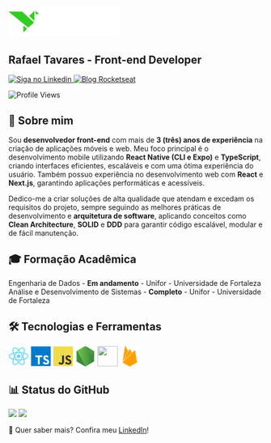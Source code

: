 <p align="left">
  <img src="https://raw.githubusercontent.com/rafaeld3v/rafaeld3v/refs/heads/master/images/logo.png"/ width="220px">
</p>

<h2 align="left"> 
  Rafael Tavares - Front-end Developer
</h2>

<p align="left">
  <a href="https://www.linkedin.com/in/rafaeld3v/">
    <img alt="Siga no Linkedin" src="https://img.shields.io/badge/-LinkedIn-blue?style=flat-square&logo=Linkedin&logoColor=white&link=https://www.linkedin.com/in/rafaeld3v/">
  </a>
  <a href="https://app.rocketseat.com.br/me/rafael">
    <img alt="Blog Rocketseat" src="https://img.shields.io/badge/Blog-Rocketseat-%237159c1?style=flat&logo=ghost">
  </a>  
</p>

<p align="left">
  <img src="http://estruyf-github.azurewebsites.net/api/VisitorHit?user=rafaeld3v&repo=rafaeld3v&countColor=green" alt="Profile Views"/>
</p>

## 🚀 Sobre mim

Sou **desenvolvedor front-end** com mais de **3 (três) anos de experiência** na criação de aplicações móveis e web. Meu foco principal é o desenvolvimento mobile utilizando **React Native (CLI e Expo)** e **TypeScript**, criando interfaces eficientes, escaláveis e com uma ótima experiência do usuário. Também possuo experiência no desenvolvimento web com **React** e **Next.js**, garantindo aplicações performáticas e acessíveis.<br>

Dedico-me a criar soluções de alta qualidade que atendam e excedam os requisitos do projeto, sempre seguindo as melhores práticas de desenvolvimento e **arquitetura de software**, aplicando conceitos como **Clean Architecture**, **SOLID** e **DDD** para garantir código escalável, modular e de fácil manutenção.<br>

## 🎓 Formação Acadêmica

Engenharia de Dados - **Em andamento** - Unifor - Universidade de Fortaleza<br>
Análise e Desenvolvimento de Sistemas - **Completo** - Unifor - Universidade de Fortaleza

## 🛠 Tecnologias e Ferramentas

<p align="left">
  <img src="https://raw.githubusercontent.com/devicons/devicon/master/icons/react/react-original.svg" width="40" height="40"/>
  <img src="https://raw.githubusercontent.com/devicons/devicon/master/icons/typescript/typescript-original.svg" width="40" height="40"/>
  <img src="https://raw.githubusercontent.com/devicons/devicon/master/icons/javascript/javascript-original.svg" width="40" height="40"/>
  <img src="https://raw.githubusercontent.com/devicons/devicon/master/icons/nodejs/nodejs-original.svg" width="40" height="40"/>
  <img src="https://www.vectorlogo.zone/logos/git-scm/git-scm-icon.svg" width="40" height="40"/>
  <img src="https://raw.githubusercontent.com/devicons/devicon/master/icons/firebase/firebase-plain.svg" width="40" height="40"/>
</p>

## 📊 Status do GitHub 

<p align="left">
  <img height='172' src='https://github-readme-stats.vercel.app/api/top-langs/?username=rafaeld3v&layout=compact&theme=dark' />
  <img height='172' src='https://github-readme-stats.vercel.app/api?username=rafaeld3v&show_icons=true&theme=dark' />
</p>

🔗 Quer saber mais? Confira meu [LinkedIn](https://www.linkedin.com/in/rafaeld3v/)!
